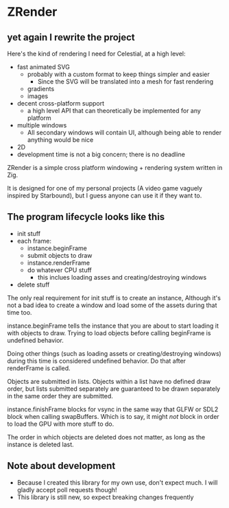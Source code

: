 # ZRender

## yet again I rewrite the project
Here's the kind of rendering I need for Celestial, at a high level:
- fast animated SVG
    - probably with a custom format to keep things simpler and easier
        - Since the SVG will be translated into a mesh for fast rendering
    - gradients
    - images
- decent cross-platform support
    - a high level API that can theoretically be implemented for any platform
- multiple windows
    - All secondary windows will contain UI, although being able to render anything would be nice
- 2D
- development time is not a big concern; there is no deadline

ZRender is a simple cross platform windowing + rendering system written in Zig.

It is designed for one of my personal projects (A video game vaguely inspired by Starbound), but I guess anyone can use it if they want to.

## The program lifecycle looks like this
- init stuff
- each frame:
    - instance.beginFrame
    - submit objects to draw
    - instance.renderFrame
    - do whatever CPU stuff
        - this inclues loading asses and creating/destroying windows
- delete stuff

The only real requirement for init stuff is to create an instance,
Although it's not a bad idea to create a window and load some of the assets during that time too.

instance.beginFrame tells the instance that you are about to start loading it with objects to draw.
Trying to load objects before calling beginFrame is undefined behavior.

Doing other things (such as loading assets or creating/destroying windows) during this time is considered undefined behavior. Do that after renderFrame is called.

Objects are submitted in lists. Objects within a list have no defined draw order, but lists submitted separately are guaranteed to be drawn separately in the same order they are submitted.

instance.finishFrame blocks for vsync in the same way that GLFW or SDL2 block when calling swapBuffers. Which is to say, it might *not* block in order to load the GPU with more stuff to do.

The order in which objects are deleted does not matter, as long as the instance is deleted last.

## Note about development
- Because I created this library for my own use, don't expect much. I will gladly accept poll requests though!
- This library is still new, so expect breaking changes frequently

<!-- ignore this garbage -->
<!-- ZRender is a simple cross platform rendering + windowing system written in Zig.

What is the purpose of ZRender?
- To be a simple but powerful rendering system, mainly for my own projects.

What are the design goals of ZRender?
1. Take advantage of Zig's strengths
    - interfacing with C
    - compile time metaprogramming
    - cross-compilation
    - custom allocators
2. Focus on rendering
    - No entity management, no physics, no networking, no scripting. Just plain rendering. If you want those things, add them yourself.
3. Minimal API
    - As few distinct functions as possible

## How to use ZRender
- look at examples:
    - [`0_simple.zig`](./examples/0_simple.zig)
    - [`1_triangle.zig`](./examples/1_triangle.zig)
- Look at [`build.zig`](./build.zig) to see how to add ZRender to your own project

Supported platforms:
- Windows (untested at the moment, but it almost certainly works perfectly)
- Linux (in theory any unix-like with SDL2 and at least one of the supported APIS should work)

Backends:
- OpenGL 4.6
- Mock - it just prints out the functions that are called, and returns plausible values. It's used for testing.

Runtime dependencies:
- SDL2 (It also needs to be available at compile time so the executable can be linked against it)
- OpenGL 4.6

Compile time dependencies:
- Zig 0.12.0-dev.1819+5c1428ea9 (doesn't need to be in path, just used to run the build.zig)

Notes about documentation:
- All methods must be called from the main thread, unless explicitly stated otherwise
- Documentation is sparse at the moment, as the library is still fresh and documentation is not yet written

Notes about development:
- Because I created this library for my own use, don't expect much. I will gladly accept poll requests though!
- This library is still new, so expect breaking changes frequently

Platforms I want to support in the near future
- Macos
    - Requries Metal backend
- BSD (This likely already works, I just don't want to bother testing it and actually making sure it works)

Platforms I want to support in the far future:
- Andriod
- IOS
- Playstation 4, 5, maybe PS3???
    - Might require another backend, needs research
- XBox
    - I imagine XBOX supports Vulkan, but if not a DirectX backend probably won't be too dificult
- Nintendo switch (If I'm not mistaken, the Nintendo switch OS is basically just a modified version of Andriod)
- any other modern-ish game consoles
- WebGL (If WebGPU catches on, then webGL will be pointless to support)
    - Compiling Zig code for Emscripten is still a bit of a mess at the moment, hopefully that changes soon.
- WebGPU

Features that might get added in the future:
- ability to retrieve platform-specific handles for users who need to use native APIS
- custom file loading through callbacks (defaults to normal file system)
- support for as many asset formats as possible (as well as custom ones for maximum efficiency)
    - stbImage
    - Assimp
    - Loading SVG as a list of DrawObjects
- Custom shaders
- thread safe / asynchronous alternatives for most existing functions
- submit an entire list to a window instead of individual draw objects
- animation
    - joints / bones / armature / whatever the heck that is even called anymore
    - vertex animation textures

Backends I want to implement in the future:
- OpenGL 3.3 for legacy systems
- OpenGL 2.1 for extremely legacy systems
- Vulkan
- Metal
- OpenGL ES (for webgl)
- If SDL2's renderer is up to the task, a backed that exclusively uses that might be worth doing
- Validation layer
    - Similar concept to Vulkan's validation layers, but instead of being a shared library loaded between the app and the driver, it's just a ZRender backend that verifies valid usage of ZRender, then forwards the functions to another backend.
- Zero dependency software renderer
    - Not sure how the rendered frames would be displayed though.
- WebGPU

 -->
